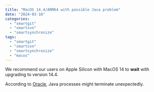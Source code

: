 ```yaml
---
title: "MacOS 14.4/ARM64 with possible Java problem"
date: "2024-03-18"
categories: 
  - "smartgit"
  - "smartsvn"
  - "smartsynchronize"
tags: 
  - "smartgit"
  - "smartsvn"
  - "smartsynchronize"
  - "macos"
---
```


We recommend our users on Apple Silicon with MacOS 14 to **wait** with upgrading to version 14.4.

According to [Oracle](https://blogs.oracle.com/java/post/java-on-macos-14-4), Java processes might terminate unexpectedly.
